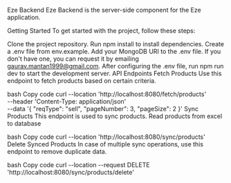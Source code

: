 Eze Backend
Eze Backend is the server-side component for the Eze application.

Getting Started
To get started with the project, follow these steps:

Clone the project repository.
Run npm install to install dependencies.
Create a .env file from env.example.
Add your MongoDB URI to the .env file. If you don't have one, you can request it by emailing gaurav.mantan1999@gmail.com.
After configuring the .env file, run npm run dev to start the development server.
API Endpoints
Fetch Products
Use this endpoint to fetch products based on certain criteria.

bash
Copy code
curl --location 'http://localhost:8080/fetch/products' \
--header 'Content-Type: application/json' \
--data '{
    "reqType": "sell",
    "pageNumber": 3,
    "pageSize": 2
}'
Sync Products
This endpoint is used to sync products. Read products from excel to database

bash
Copy code
curl --location 'http://localhost:8080/sync/products'
Delete Synced Products
In case of multiple sync operations, use this endpoint to remove duplicate data.

bash
Copy code
curl --location --request DELETE 'http://localhost:8080/sync/products/delete'
